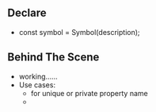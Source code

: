 ## Declare
- const symbol = Symbol(description);
## Behind The Scene
- working......
- Use cases:
	- for unique or private property name
	- 